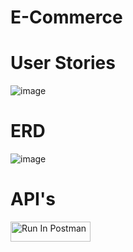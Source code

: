 # E-Commerce

# User Stories
![image](https://github.com/user-attachments/assets/a7ff30a3-2f01-4e34-9685-6a90af42f6cc)

# ERD 
![image](https://github.com/user-attachments/assets/3ace3390-2aa2-4b92-a7c9-06317ef560c2)

# API's
[<img src="https://run.pstmn.io/button.svg" alt="Run In Postman" style="width: 128px; height: 32px;">](https://app.getpostman.com/run-collection/31618688-b90d9ea0-6b77-46b1-8b5f-b48a3310ca60?action=collection%2Ffork&source=rip_markdown&collection-url=entityId%3D31618688-b90d9ea0-6b77-46b1-8b5f-b48a3310ca60%26entityType%3Dcollection%26workspaceId%3D92dab173-861a-4e51-ae06-fb5ed63a8a04)
